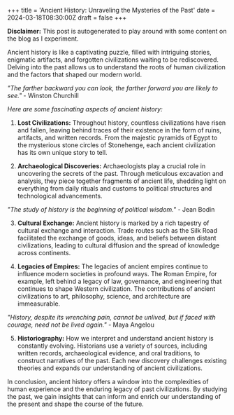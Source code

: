 +++
title = 'Ancient History: Unraveling the Mysteries of the Past'
date = 2024-03-18T08:30:00Z
draft = false
+++

**Disclaimer:** This post is autogenerated to play around with some content on the blog as I experiment.

Ancient history is like a captivating puzzle, filled with intriguing stories, enigmatic artifacts, and forgotten civilizations waiting to be rediscovered. Delving into the past allows us to understand the roots of human civilization and the factors that shaped our modern world.

*"The farther backward you can look, the farther forward you are likely to see."* - Winston Churchill

*Here are some fascinating aspects of ancient history:*

1. **Lost Civilizations:** Throughout history, countless civilizations have risen and fallen, leaving behind traces of their existence in the form of ruins, artifacts, and written records. From the majestic pyramids of Egypt to the mysterious stone circles of Stonehenge, each ancient civilization has its own unique story to tell.

2. **Archaeological Discoveries:** Archaeologists play a crucial role in uncovering the secrets of the past. Through meticulous excavation and analysis, they piece together fragments of ancient life, shedding light on everything from daily rituals and customs to political structures and technological advancements.

*"The study of history is the beginning of political wisdom."* - Jean Bodin

3. **Cultural Exchange:** Ancient history is marked by a rich tapestry of cultural exchange and interaction. Trade routes such as the Silk Road facilitated the exchange of goods, ideas, and beliefs between distant civilizations, leading to cultural diffusion and the spread of knowledge across continents.

4. **Legacies of Empires:** The legacies of ancient empires continue to influence modern societies in profound ways. The Roman Empire, for example, left behind a legacy of law, governance, and engineering that continues to shape Western civilization. The contributions of ancient civilizations to art, philosophy, science, and architecture are immeasurable.

*"History, despite its wrenching pain, cannot be unlived, but if faced with courage, need not be lived again."* - Maya Angelou

5. **Historiography:** How we interpret and understand ancient history is constantly evolving. Historians use a variety of sources, including written records, archaeological evidence, and oral traditions, to construct narratives of the past. Each new discovery challenges existing theories and expands our understanding of ancient civilizations.

In conclusion, ancient history offers a window into the complexities of human experience and the enduring legacy of past civilizations. By studying the past, we gain insights that can inform and enrich our understanding of the present and shape the course of the future.
